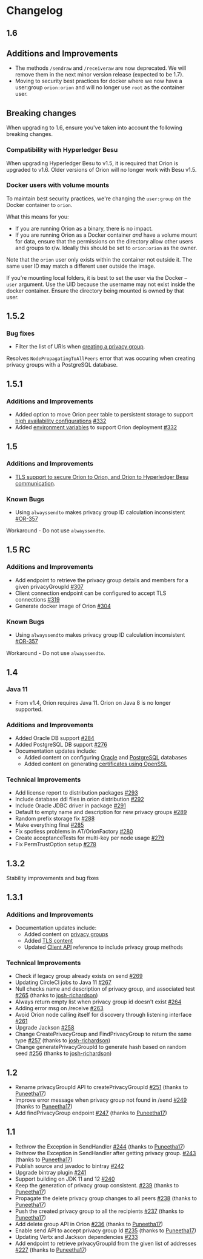# Changelog

## 1.6

## Additions and Improvements

- The methods `/sendraw` and `/receiveraw` are now deprecated. We will remove them in the next minor
version release (expected to be 1.7). 
- Moving to security best practices for docker where we now have a user:group `orion:orion` and will
no longer use `root` as the container user.  

## Breaking changes

When upgrading to 1.6, ensure you've taken into account the following breaking changes.

### Compatibility with Hyperledger Besu

When upgrading Hyperledger Besu to v1.5, it is required that Orion is upgraded to 
v1.6. Older versions of Orion will no longer work with Besu v1.5.  

### Docker users with volume mounts

To maintain best security practices, we're changing the `user:group` on the Docker container to `orion`.

What this means for you:

* If you are running Orion as a binary, there is no impact.
* If you are running Orion as a Docker container *and* have a volume mount for data,  ensure that the 
permissions on the directory allow other users and groups to r/w. Ideally this should be set to
`orion:orion` as the owner.

Note that the `orion` user only exists within the container not outside it. The same user ID may match
a different user outside the image.

If you’re mounting local folders, it is best to set the user via the Docker `—user` argument. Use the
UID because the username may not exist inside the docker container. Ensure the directory being mounted
is owned by that user.

## 1.5.2 

### Bug fixes 

- Filter the list of URIs when [creating a privacy group](https://github.com/PegaSysEng/orion/pull/369).

Resolves `NodePropagatingToAllPeers` error that was occuring when creating privacy groups with a 
PostgreSQL database.  

## 1.5.1 

### Additions and Improvements 

- Added option to move Orion peer table to persistent storage to support [high availability configurations](https://docs.orion.pegasys.tech/en/latest/HowTo/High-Availability/) [\#332](https://github.com/PegaSysEng/orion/pull/332)
- Added [environment variables](https://docs.orion.pegasys.tech/en/latest/Reference/Configuration-File/) to support Orion deployment [\#332](https://github.com/PegaSysEng/orion/pull/332)

## 1.5 

### Additions and Improvements 

* [TLS support to secure Orion to Orion, and Orion to Hyperledger Besu communication](https://docs.orion.pegasys.tech/en/latest/Concepts/TLS-Communication/). 

### Known Bugs 

- Using `alwayssendto` makes privacy group ID calculation inconsistent [\#OR-357](https://pegasys1.atlassian.net/browse/OR-357)

Workaround - Do not use `alwayssendto`.

## 1.5 RC 

### Additions and Improvements 

- Add endpoint to retrieve the privacy group details and members for a given privacyGroupId [\#307](https://github.com/PegaSysEng/orion/pull/307)
- Client connection endpoint can be configured to accept TLS connections [\#319](https://github.com/PegaSysEng/orion/pull/319)
- Generate docker image of Orion [\#304](https://github.com/PegaSysEng/orion/pull/304)

### Known Bugs 

- Using `alwayssendto` makes privacy group ID calculation inconsistent [\#OR-357](https://pegasys1.atlassian.net/browse/OR-357)

Workaround - Do not use `alwayssendto`.

## 1.4

### Java 11

- From v1.4, Orion requires Java 11. Orion on Java 8 is no longer supported.  

### Additions and Improvements 

- Added Oracle DB support [\#284](https://github.com/PegaSysEng/orion/pull/284) 
- Added PostgreSQL DB support [\#276](https://github.com/PegaSysEng/orion/pull/276)
- Documentation updates include: 
  - Added content on configuring [Oracle](https://docs.orion.pegasys.tech/en/latest/Configuring-Orion/Using-Oracle/) and [PostgreSQL](https://docs.orion.pegasys.tech/en/latest/Configuring-Orion/Using-PostgreSQL/) databases
  - Added content on generating [certificates using OpenSSL](https://docs.orion.pegasys.tech/en/latest/Configuring-Orion/TLS/#generating-certificates-using-openssl)

### Technical Improvements 

- Add license report to distribution packages [\#293](https://github.com/PegaSysEng/orion/pull/293) 
- Include database ddl files in orion distribution [\#292](https://github.com/PegaSysEng/orion/pull/292) 
- Include Oracle JDBC driver in package [\#291](https://github.com/PegaSysEng/orion/pull/291) 
- Default to empty name and description for new privacy groups [\#289](https://github.com/PegaSysEng/orion/pull/289) 
- Random prefix storage fix [\#288](https://github.com/PegaSysEng/orion/pull/288)
- Make everything final [\#285](https://github.com/PegaSysEng/orion/pull/285) 
- Fix spotless problems in AT/OrionFactory [\#280](https://github.com/PegaSysEng/orion/pull/280) 
- Create acceptanceTests for multi-key per node usage [\#279](https://github.com/PegaSysEng/orion/pull/279) 
- Fix PermTrustOption setup [\#278](https://github.com/PegaSysEng/orion/pull/278) 

## 1.3.2 

Stability improvements and bug fixes

## 1.3.1 

### Additions and Improvements 

- Documentation updates include: 
  - Added content on [privacy groups](https://docs.orion.pegasys.tech/en/latest/Using-Orion/Privacy-Groups/)
  - Added [TLS content](https://docs.orion.pegasys.tech/en/latest/Configuring-Orion/TLS/)
  - Updated [Client API](https://docs.orion.pegasys.tech/en/latest/Reference/API-Methods/) reference to include privacy group methods
  
### Technical Improvements 

- Check if legacy group already exists on send [\#269](https://github.com/PegaSysEng/orion/pull/269)
- Updating CircleCI jobs to Java 11 [\#267](https://github.com/PegaSysEng/orion/pull/267) 
- Null checks name and description of privacy group, and associated test [\#265](https://github.com/PegaSysEng/orion/pull/265) (thanks to [josh-richardson](https://github.com/josh-richardson))
- Always return empty list when privacy group id doesn't exist [\#264](https://github.com/PegaSysEng/orion/pull/264) 
- Adding error msg on /receive [\#263](https://github.com/PegaSysEng/orion/pull/263) 
- Avoid Orion node calling itself for discovery through listening interface [\#261](https://github.com/PegaSysEng/orion/pull/261) 
- Upgrade Jackson [\#258](https://github.com/PegaSysEng/orion/pull/258) 
- Change CreatePrivacyGroup and FindPrivacyGroup to return the same type [\#257](https://github.com/PegaSysEng/orion/pull/257) (thanks to [josh-richardson](https://github.com/josh-richardson))
- Change generatePrivacyGroupId to generate hash based on random seed [\#256](https://github.com/PegaSysEng/orion/pull/256) (thanks to [josh-richardson](https://github.com/josh-richardson))

## 1.2 

- Rename privacyGroupId API to createPrivacyGroupId [\#251](https://github.com/PegaSysEng/orion/pull/251) (thanks to [Puneetha17](https://github.com/Puneetha17))
- Improve error message when privacy group not found in /send [\#249](https://github.com/PegaSysEng/orion/pull/249) (thanks to [Puneetha17](https://github.com/Puneetha17))
- Add findPrivacyGroup endpoint [\#247](https://github.com/PegaSysEng/orion/pull/247) (thanks to [Puneetha17](https://github.com/Puneetha17))

## 1.1 

- Rethrow the Exception in SendHandler [\#244](https://github.com/PegaSysEng/orion/pull/244) (thanks to [Puneetha17](https://github.com/Puneetha17))
- Rethrow the Exception in SendHandler after getting privacy group. [\#243](https://github.com/PegaSysEng/orion/pull/243) (thanks to [Puneetha17](https://github.com/Puneetha17))
- Publish source and javadoc to bintray [\#242](https://github.com/PegaSysEng/orion/pull/242) 
- Upgrade bintray plugin [\#241](https://github.com/PegaSysEng/orion/pull/241) 
- Support building on JDK 11 and 12 [\#240](https://github.com/PegaSysEng/orion/pull/240) 
- Keep the generation of privacy group consistent. [\#239](https://github.com/PegaSysEng/orion/pull/239) (thanks to [Puneetha17](https://github.com/Puneetha17))
- Propagate the delete privacy group changes to all peers [\#238](https://github.com/PegaSysEng/orion/pull/238) (thanks to [Puneetha17](https://github.com/Puneetha17))
- Push the created privacy group to all the recipients [\#237](https://github.com/PegaSysEng/orion/pull/237) (thanks to [Puneetha17](https://github.com/Puneetha17))
- Add delete group API in Orion [\#236](https://github.com/PegaSysEng/orion/pull/236) (thanks to [Puneetha17](https://github.com/Puneetha17))
- Enable send API to accept privacy group Id [\#235](https://github.com/PegaSysEng/orion/pull/235) (thanks to [Puneetha17](https://github.com/Puneetha17))
- Updating Vertx and Jackson dependencies [\#233](https://github.com/PegaSysEng/orion/pull/233) 
- Add endpoint to retrieve privacyGroupId from the given list of addresses [\#227](https://github.com/PegaSysEng/orion/pull/227) (thanks to [Puneetha17](https://github.com/Puneetha17))



